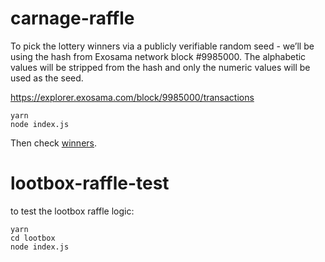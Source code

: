 # carnage-raffle

To pick the lottery winners via a publicly verifiable random seed - we’ll be using the hash from Exosama network block #9985000. The alphabetic values will be stripped from the hash and only the numeric values will be used as the seed.

https://explorer.exosama.com/block/9985000/transactions

```
yarn
node index.js
```

Then check [winners](./winners.json).

# lootbox-raffle-test

to test the lootbox raffle logic:

```
yarn
cd lootbox
node index.js

```
